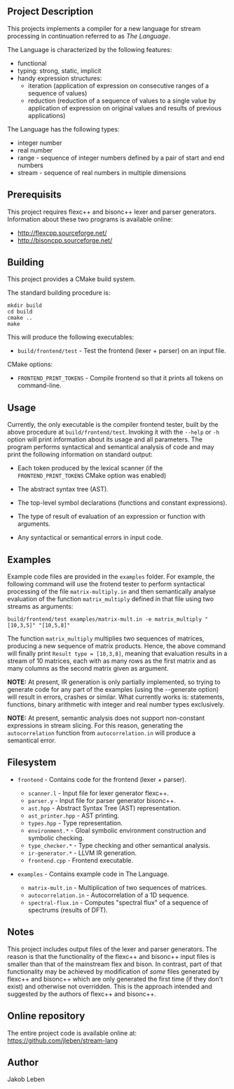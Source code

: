## Project Description

This projects implements a compiler for a new language for stream processing
in continuation referred to as *The Language*.

The Language is characterized by the following features:
- functional
- typing: strong, static, implicit
- handy expression structures:
  * iteration (application of expression on consecutive ranges of a sequence of values)
  * reduction (reduction of a sequence of values to a single value by application of expression
    on original values and results of previous applications)

The Language has the following types:
- integer number
- real number
- range - sequence of integer numbers defined by a pair of start and end numbers
- stream - sequence of real numbers in multiple dimensions

## Prerequisits

This project requires flexc++ and bisonc++ lexer and parser generators.
Information about these two programs is available online:
- http://flexcpp.sourceforge.net/
- http://bisoncpp.sourceforge.net/

## Building

This project provides a CMake build system.

The standard building procedure is:
```
mkdir build
cd build
cmake ..
make
```

This will produce the following executables:
- `build/frontend/test` - Test the frontend (lexer + parser) on an input file.

CMake options:
- `FRONTEND_PRINT_TOKENS` - Compile frontend so that it prints all tokens on command-line.

## Usage

Currently, the only executable is the compiler frontend tester, built by
the above procedure at `build/frontend/test`. Invoking it with the `--help`
or `-h` option will print information about its usage and all parameters.
The program performs syntactical and semantical analysis of code and may
print the following information on standard output:

- Each token produced by the lexical scanner (if the `FRONTEND_PRINT_TOKENS`
  CMake option was enabled)

- The abstract syntax tree (AST).

- The top-level symbol declarations (functions and constant expressions).

- The type of result of evaluation of an expression or function with arguments.

- Any syntactical or semantical errors in input code.

## Examples

Example code files are provided in the `examples` folder. For example,
the following command will use the frotend tester to perform syntactical
processing of the file `matrix-multiply.in` and then semantically analyse
evaluation of the function `matrix_multiply` defined in that file using two
streams as arguments:
```
build/frontend/test examples/matrix-mult.in -e matrix_multiply "[10,3,5]" "[10,5,8]"
```
The function `matrix_multiply` multiplies two sequences of matrices, producing
a new sequence of matrix products. Hence, the above command will finally print
`Result type = [10,3,8]`, meaning that evaluation results in a stream of 10
matrices, each with as many rows as the first matrix and as many columns as the
second matrix given as argument.

**NOTE:** At present, IR generation is only partially implemented, so trying
to generate code for any part of the examples (using the --generate option)
will result in errors, crashes or similar. What currently works is:
statements, functions, binary arithmetic with integer and real number types
exclusively.

**NOTE:** At present, semantic analysis does not support non-constant
expressions in stream slicing. For this reason, generating the `autocorrelation`
function from `autocorrelation.in` will produce a semantical error.

## Filesystem

- `frontend` - Contains code for the frontend (lexer + parser).
  - `scanner.l` - Input file for lexer generator flexc++.
  - `parser.y` - Input file for parser generator bisonc++.
  - `ast.hpp` - Abstract Syntax Tree (AST) representation.
  - `ast_printer.hpp` - AST printing.
  - `types.hpp` - Type representation.
  - `environment.*` - Gloal symbolic environment construction and symbolic checking.
  - `type_checker.*` - Type checking and other semantical analysis.
  - `ir-generator.*` - LLVM IR generation.
  - `frontend.cpp` - Frontend executable.

- `examples` - Contains example code in The Language.
  - `matrix-mult.in` - Multiplication of two sequences of matrices.
  - `autocorrelation.in` - Autocorrelation of a 1D sequence.
  - `spectral-flux.in` - Computes "spectral flux" of a sequence of spectrums (results of DFT).

## Notes

This project includes output files of the lexer and parser generators.
The reason is that the functionality of the flexc++ and bisonc++ input files
is smaller than that of the mainstream flex and bison.
In contrast, part of that functionality may be achieved by modification of
*some* files generated by flexc++ and bisonc++ which are only generated the
first time (if they don't exist) and otherwise not overridden.
This is the approach intended and suggested by the authors of flexc++ and
bisonc++.

## Online repository

The entire project code is available online at:
https://github.com/jleben/stream-lang

## Author

Jakob Leben
